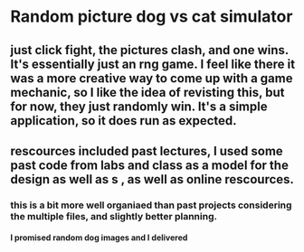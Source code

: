 # Random picture dog vs cat simulator
## just click fight, the pictures clash, and one wins. It's essentially just an rng game. I feel like there it was a more creative way to come up with a game mechanic, so I like the idea of revisting this, but for now, they just randomly win. It's a simple application, so it does run as expected. 
## rescources included past lectures, I used some past code from labs and class as a model for the design as well as s , as well as online rescources. 
### this is a bit more well organiaed than past projects considering the multiple files, and slightly better planning. 
#### I promised random dog images and I delivered